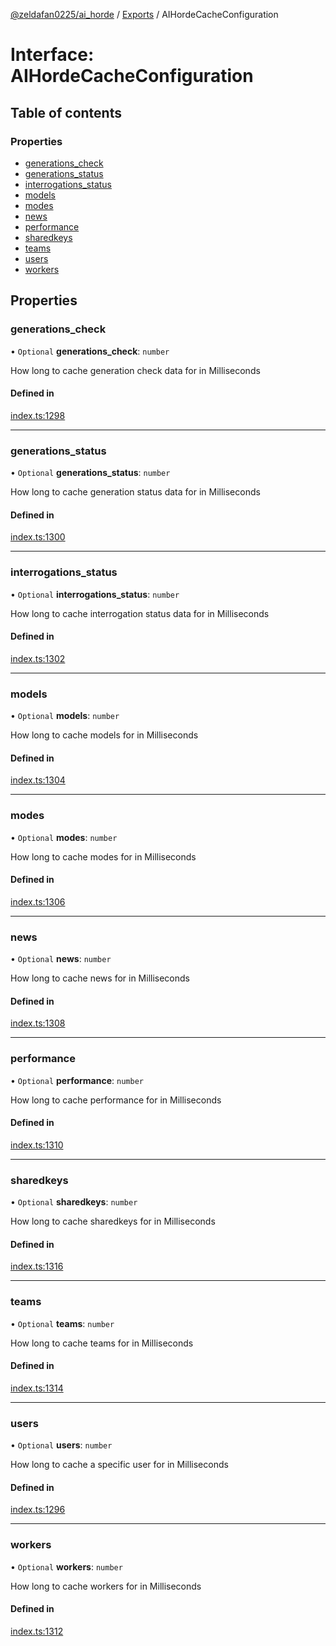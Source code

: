 [@zeldafan0225/ai_horde](../README.md) / [Exports](../modules.md) / AIHordeCacheConfiguration

# Interface: AIHordeCacheConfiguration

## Table of contents

### Properties

- [generations\_check](AIHordeCacheConfiguration.md#generations_check)
- [generations\_status](AIHordeCacheConfiguration.md#generations_status)
- [interrogations\_status](AIHordeCacheConfiguration.md#interrogations_status)
- [models](AIHordeCacheConfiguration.md#models)
- [modes](AIHordeCacheConfiguration.md#modes)
- [news](AIHordeCacheConfiguration.md#news)
- [performance](AIHordeCacheConfiguration.md#performance)
- [sharedkeys](AIHordeCacheConfiguration.md#sharedkeys)
- [teams](AIHordeCacheConfiguration.md#teams)
- [users](AIHordeCacheConfiguration.md#users)
- [workers](AIHordeCacheConfiguration.md#workers)

## Properties

### generations\_check

• `Optional` **generations\_check**: `number`

How long to cache generation check data for in Milliseconds

#### Defined in

[index.ts:1298](https://github.com/ZeldaFan0225/ai_horde/blob/1d5fbc0/index.ts#L1298)

___

### generations\_status

• `Optional` **generations\_status**: `number`

How long to cache generation status data for in Milliseconds

#### Defined in

[index.ts:1300](https://github.com/ZeldaFan0225/ai_horde/blob/1d5fbc0/index.ts#L1300)

___

### interrogations\_status

• `Optional` **interrogations\_status**: `number`

How long to cache interrogation status data for in Milliseconds

#### Defined in

[index.ts:1302](https://github.com/ZeldaFan0225/ai_horde/blob/1d5fbc0/index.ts#L1302)

___

### models

• `Optional` **models**: `number`

How long to cache models for in Milliseconds

#### Defined in

[index.ts:1304](https://github.com/ZeldaFan0225/ai_horde/blob/1d5fbc0/index.ts#L1304)

___

### modes

• `Optional` **modes**: `number`

How long to cache modes for in Milliseconds

#### Defined in

[index.ts:1306](https://github.com/ZeldaFan0225/ai_horde/blob/1d5fbc0/index.ts#L1306)

___

### news

• `Optional` **news**: `number`

How long to cache news for in Milliseconds

#### Defined in

[index.ts:1308](https://github.com/ZeldaFan0225/ai_horde/blob/1d5fbc0/index.ts#L1308)

___

### performance

• `Optional` **performance**: `number`

How long to cache performance for in Milliseconds

#### Defined in

[index.ts:1310](https://github.com/ZeldaFan0225/ai_horde/blob/1d5fbc0/index.ts#L1310)

___

### sharedkeys

• `Optional` **sharedkeys**: `number`

How long to cache sharedkeys for in Milliseconds

#### Defined in

[index.ts:1316](https://github.com/ZeldaFan0225/ai_horde/blob/1d5fbc0/index.ts#L1316)

___

### teams

• `Optional` **teams**: `number`

How long to cache teams for in Milliseconds

#### Defined in

[index.ts:1314](https://github.com/ZeldaFan0225/ai_horde/blob/1d5fbc0/index.ts#L1314)

___

### users

• `Optional` **users**: `number`

How long to cache a specific user for in Milliseconds

#### Defined in

[index.ts:1296](https://github.com/ZeldaFan0225/ai_horde/blob/1d5fbc0/index.ts#L1296)

___

### workers

• `Optional` **workers**: `number`

How long to cache workers for in Milliseconds

#### Defined in

[index.ts:1312](https://github.com/ZeldaFan0225/ai_horde/blob/1d5fbc0/index.ts#L1312)
